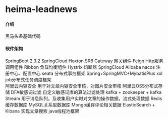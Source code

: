 # heima-leadnews
#### 介绍
黑马头条基础代码
#### 软件架构



SpringBoot 2.3.2
SpringCloud Hoxton.SR8
	Gateway 网关组件
	Feign Http服务调用组件
	Ribbon 负载均衡组件
	Hystrix 熔断器
SpringCloud Alibaba
	nacos 注册中心、配置中心
	seata 分布式事务框架
Spring+SpringMVC+MybatisPlus
xxl job分布式任务调度框架  
阿里云内容安全
	用于对文章内容安全审核，对图片安全审核
阿里云OSS分布式存储
DFA敏感词过滤
	自定义敏感词库的算法过滤处理
kafka + zookeeper + kafka Stream
	用于消息队列，及收集用户实时对文章的操作数据，流式处理数据
Redis缓存数据库
MySQL关系型数据库
Mongo缓存评论相关数据
ElasticSearch + Kibana 实现文章搜索
java线程池框架

